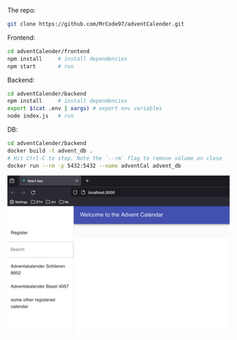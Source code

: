 The repo:
```bash
git clone https://github.com/MrCode97/adventCalender.git
```

Frontend:
```bash
cd adventCalender/frontend
npm install     # install dependencies
npm start       # run
```

Backend:
```bash
cd adventCalender/backend
npm install     # install dependencies
export $(cat .env | xargs) # export env variables
node index.js   # run
```

DB:
```bash
cd adventCalender/backend
docker build -t advent_db .
# Hit Ctrl-C to stop. Note the `--rm` flag to remove volume on close
docker run --rm -p 5432:5432 --name adventCal advent_db
```
![Alt text](image.png)